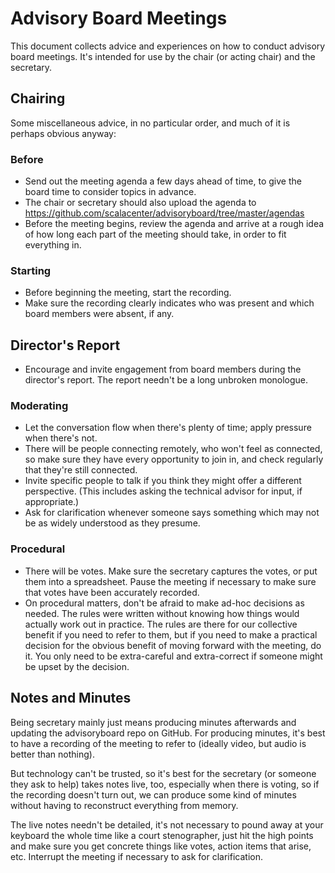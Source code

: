 # Advisory Board Meetings

This document collects advice and experiences on how to conduct
advisory board meetings.  It's intended for use by the chair (or
acting chair) and the secretary.

## Chairing

Some miscellaneous advice, in no particular order, and much of it is
perhaps obvious anyway:

### Before

* Send out the meeting agenda a few days ahead of time, to give
  the board time to consider topics in advance.
* The chair or secretary should also upload the agenda to
  https://github.com/scalacenter/advisoryboard/tree/master/agendas
* Before the meeting begins, review the agenda and arrive at a rough
  idea of how long each part of the meeting should take, in order to
  fit everything in.

### Starting

* Before beginning the meeting, start the recording.
* Make sure the recording clearly indicates who was present and
  which board members were absent, if any.

## Director's Report

* Encourage and invite engagement from board members during the director's
  report.  The report needn't be a long unbroken monologue.

### Moderating

* Let the conversation flow when there's plenty of time; apply
  pressure when there's not.
* There will be people connecting remotely, who won't feel as
  connected, so make sure they have every opportunity to join in, and
  check regularly that they're still connected.
* Invite specific people to talk if you think they might offer a
  different perspective.  (This includes asking the technical advisor
  for input, if appropriate.)
* Ask for clarification whenever someone says something which may
  not be as widely understood as they presume.

### Procedural

* There will be votes. Make sure the secretary captures the votes, or
  put them into a spreadsheet.  Pause the meeting if necessary to make
  sure that votes have been accurately recorded.
* On procedural matters, don't be afraid to make ad-hoc decisions as
  needed.  The rules were written without knowing how things would
  actually work out in practice. The rules are there for our
  collective benefit if you need to refer to them, but if you need to
  make a practical decision for the obvious benefit of moving forward
  with the meeting, do it. You only need to be extra-careful and
  extra-correct if someone might be upset by the decision.

## Notes and Minutes

Being secretary mainly just means producing minutes afterwards and
updating the advisoryboard repo on GitHub. For producing minutes,
it's best to have a recording of the meeting to refer to (ideally
video, but audio is better than nothing).

But technology can't be trusted, so it's best for the secretary (or
someone they ask to help) takes notes live, too, especially when there
is voting, so if the recording doesn't turn out, we can produce some
kind of minutes without having to reconstruct everything from memory.

The live notes needn't be detailed, it's not necessary to pound away
at your keyboard the whole time like a court stenographer, just hit
the high points and make sure you get concrete things like votes,
action items that arise, etc.  Interrupt the meeting if necessary to
ask for clarification.
